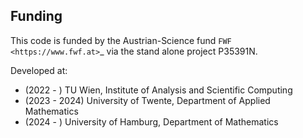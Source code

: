 ## Funding

This code is funded by the Austrian-Science fund `FWF <https://www.fwf.at>`_ via the stand alone project P35391N.

Developed at:

* (2022 - ) TU Wien, Institute of Analysis and Scientific Computing
* (2023 - 2024) University of Twente, Department of Applied Mathematics
* (2024 - ) University of Hamburg, Department of Mathematics